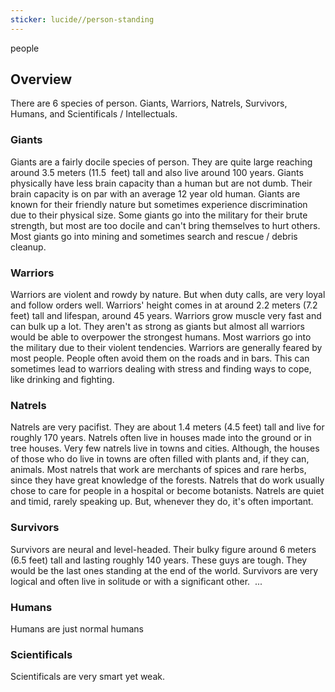 ```yaml
---
sticker: lucide//person-standing
---
```

people

## Overview

There are 6 species of person. Giants, Warriors, Natrels, Survivors, Humans, and Scientificals / Intellectuals.

### Giants

Giants are a fairly docile species of person. They are quite large reaching around 3.5 meters (11.5  feet) tall and also live around 100 years. Giants physically have less brain capacity than a human but are not dumb. Their brain capacity is on par with an average 12 year old human. Giants are known for their friendly nature but sometimes experience discrimination due to their physical size. Some giants go into the military for their brute strength, but most are too docile and can't bring themselves to hurt others. Most giants go into mining and sometimes search and rescue / debris cleanup.

### Warriors

Warriors are violent and rowdy by nature. But when duty calls, are very loyal and follow orders well. Warriors' height comes in at around 2.2 meters (7.2 feet) tall and lifespan, around 45 years. Warriors grow muscle very fast and can bulk up a lot. They aren't as strong as giants but almost all warriors would be able to overpower the strongest humans. Most warriors go into the military due to their violent tendencies. Warriors are generally feared by most people. People often avoid them on the roads and in bars. This can sometimes lead to warriors dealing with stress and finding ways to cope, like drinking and fighting.

### Natrels

Natrels are very pacifist. They are about 1.4 meters (4.5 feet) tall and live for roughly 170 years. Natrels often live in houses made into the ground or in tree houses. Very few natrels live in towns and cities. Although, the houses of those who do live in towns are often filled with plants and, if they can, animals. Most natrels that work are merchants of spices and rare herbs, since they have great knowledge of the forests. Natrels that do work usually chose to care for people in a hospital or become botanists. Natrels are quiet and timid, rarely speaking up. But, whenever they do, it's often important.

### Survivors

Survivors are neural and level-headed. Their bulky figure around 6 meters (6.5 feet) tall and lasting roughly 140 years. These guys are tough. They would be the last ones standing at the end of the world. Survivors are very logical and often live in solitude or with a significant other.  ...

### Humans

Humans are just normal humans

### Scientificals

Scientificals are very smart yet weak.

